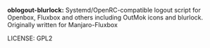 **oblogout-blurlock:**
Systemd/OpenRC-compatible logout script for Openbox, Fluxbox and others including OutMok icons and blurlock. Originally written for Manjaro-Fluxbox

LICENSE: GPL2
